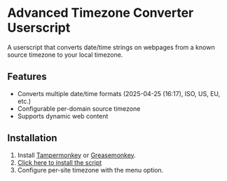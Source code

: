 # Advanced Timezone Converter Userscript

A userscript that converts date/time strings on webpages from a known source timezone to your local timezone.

## Features
- Converts multiple date/time formats (2025-04-25 (16:17), ISO, US, EU, etc.)
- Configurable per-domain source timezone
- Supports dynamic web content

## Installation
1. Install [Tampermonkey](https://www.tampermonkey.net/) or [Greasemonkey](https://addons.mozilla.org/en-US/firefox/addon/greasemonkey/).
2. [Click here to install the script](./releases/latest/download/timezone-converter.user.js)
3. Configure per-site timezone with the menu option.
